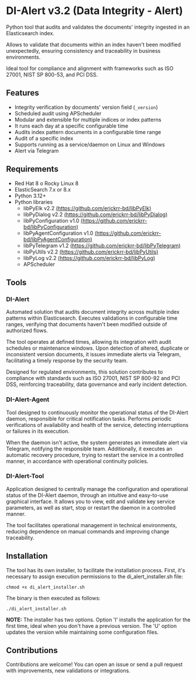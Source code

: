# DI-Alert v3.2 (Data Integrity - Alert)

Python tool that audits and validates the documents' integrity ingested in an Elasticsearch index.

Allows to validate that documents within an index haven't been modified unexpectedly, ensuring consistency and traceability in business environments.

Ideal tool for compliance and alignment with frameworks such as ISO 27001, NIST SP 800-53, and PCI DSS.

## Features
- Integrity verification by documents' version field (`_version`)
- Scheduled audit using APScheduler
- Modular and extensible for multiple indices or index patterns
- It runs each day at a specific configurable time
- Audits index pattern documents in a configurable time range
- Audit of a specific index
- Supports running as a service/daemon on Linux and Windows
- Alert via Telegram

## Requirements
- Red Hat 8 o Rocky Linux 8
- ElasticSearch 7.x or 8.x
- Python 3.12+
- Python libraries
  - libPyElk v2.2 [(https://github.com/erickrr-bd/libPyElk)](https://github.com/erickrr-bd/libPyElk)
  - libPyDialog v2.2 [(https://github.com/erickrr-bd/libPyDialog)](https://github.com/erickrr-bd/libPyDialog)
  - libPyConfiguration v1.0 [(https://github.com/erickrr-bd/libPyConfiguration)](https://github.com/erickrr-bd/libPyConfiguration)
  - libPyAgentConfiguration v1.0 [(https://github.com/erickrr-bd/libPyAgentConfiguration)](https://github.com/erickrr-bd/libPyAgentConfiguration)
  - libPyTelegram v1.2 [(https://github.com/erickrr-bd/libPyTelegram)](https://github.com/erickrr-bd/libPyTelegram)
  - libPyUtils v2.2 [(https://github.com/erickrr-bd/libPyUtils)](https://github.com/erickrr-bd/libPyUtils)
  - libPyLog v2.2 [(https://github.com/erickrr-bd/libPyLog)](https://github.com/erickrr-bd/libPyLog)
  - APScheduler

## Tools

### DI-Alert

Automated solution that audits document integrity across multiple index patterns within Elasticsearch. Executes validations in configurable time ranges, verifying that documents haven't been modified outside of authorized flows.

The tool operates at defined times, allowing its integration with audit schedules or maintenance windows. Upon detection of altered, duplicate or inconsistent version documents, it issues immediate alerts via Telegram, facilitating a timely response by the security team.

Designed for regulated environments, this solution contributes to compliance with standards such as ISO 27001, NIST SP 800-92 and PCI DSS, reinforcing traceability, data governance and early incident detection.

### DI-Alert-Agent

Tool designed to continuously monitor the operational status of the DI-Alert daemon, responsible for critical notification tasks. Performs periodic verifications of availability and health of the service, detecting interruptions or failures in its execution.

When the daemon isn't active, the system generates an immediate alert via Telegram, notifying the responsible team. Additionally, it executes an automatic recovery procedure, trying to restart the service in a controlled manner, in accordance with operational continuity policies.

### DI-Alert-Tool

Application designed to centrally manage the configuration and operational status of the DI-Alert daemon, through an intuitive and easy-to-use graphical interface. It allows you to view, edit and validate key service parameters, as well as start, stop or restart the daemon in a controlled manner.

The tool facilitates operational management in technical environments, reducing dependence on manual commands and improving change traceability. 
 
## Installation 

The tool has its own installer, to facilitate the installation process. First, it's necessary to assign execution permissions to the di_alert_installer.sh file:

`chmod +x di_alert_installer.sh`

The binary is then executed as follows:

`./di_alert_installer.sh`

**NOTE:** The installer has two options. Option 'I' installs the application for the first time, ideal when you don't have a previous version. The 'U' option updates the version while maintaining some configuration files.

## Contributions

Contributions are welcome! You can open an issue or send a pull request with improvements, new validations or integrations.
